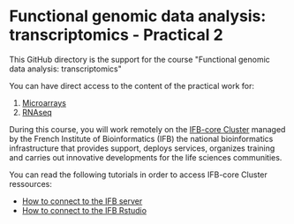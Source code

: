 # Functional genomic data analysis: transcriptomics - Practical 2

This GitHub directory is the support for the course "Functional genomic data analysis: transcriptomics"

You can have direct access to the content of the practical work for:
1. [Microarrays](./Microarrays/README.md)
2. [RNAseq](./RNAseq/TD_RNAseq.md)

During this course, you will work remotely on the [IFB-core Cluster](https://www.france-bioinformatique.fr/en/ifb-core-cluster/) managed by the French Institute of Bioinformatics (IFB) the national bioinformatics infrastructure that provides support, deploys services, organizes training and carries out innovative developments for the life sciences communities.

You can read the following tutorials in order to access IFB-core Cluster ressources:
- [How to connect to the IFB server](IFBserver.md)
- [How to connect to the IFB Rstudio](IFBrstudio.md)

